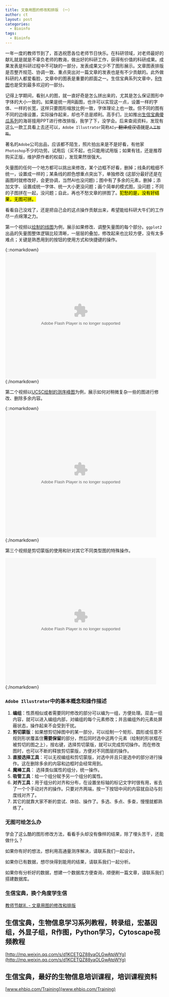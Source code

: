 ```yaml
---
title: 文章用图的修改和排版 （一）
author: ct
layout: post
categories:
  - Bioinfo
tags:
  - Bioinfo
---
```


一年一度的教师节到了，首选祝愿各位老师节日快乐。在科研领域，对老师最好的献礼就是就是不辜负老师的教诲，做出好的科研工作，获得有价值的科研成果。成果发表是科研过程中不可缺的一部分，发表成果又少不了图形展示。文章图表排版是否整齐规范、协调一致、重点突出对一篇文章的发表也是有不少贡献的。此外做科研的人都爱看脸，文章中的图表是重要的颜面之一。生信宝典系列文章中，[R作图](http://mp.weixin.qq.com/s/zUS5dSa6cAQqR48XVJrt-g)也是受到最多欢迎的一部分。

记得上学期间，看别人的图，就一直好奇是怎么拼出来的，尤其是怎么保证图形中字体的大小一致的。如果是统一用R画图，也许可以实现这一点，设置一样的字体、一样的长宽，这样只要图形缩放比例一致，字体理论上也一致。但不同的图有不同的边缘设置，实际操作起来，却也不总是顺利。高手们，比如推出[生信宝典傻瓜系列](http://mp.weixin.qq.com/s/LPWaxbKuS-XlvzkSE-MupQ)的海哥擅用PPT进行修改排版，我学了下，没学会。后来查阅资料，发现有这么一款工具看上去还可以，`Adobe Illustrator`简称`AI`~~，翻译成汉语就是`人工智能`~~。

著名的`Adobe`公司出品，应该都不陌生，照片拍出来是不是好看，有他家`Photoshop`不少的功劳。试用后（买不起，也只能用试用版；如果有钱，还是推荐购买正版，维护原作者的权益），发现果然很强大。

矢量图的任何一个地方都可以挑出来修改，某个边框不好看，删掉；线条的粗细不统一，设置成一样的；某条线的颜色想重点突出下，单独修改 (这部分最好还是在画图时就修改好，会更协调，当然AI也没问题)；图中有了多余的元素，删掉；添加文字、设置成统一字体、统一大小更没问题；画个简单的模式图，没问题；不同的子图拼在一起，没问题；自此，再也不愁文章的拼图了。<mark>犯愁的是，没有好结果，无图可拼。</mark>

看看自己没戏了，还是把自己会的这点操作贡献出来，希望能给科研大牛们的工作尽一点绵薄之力。

第一个视频以[绘制的线图](http://mp.weixin.qq.com/s/D0b1gBoho5bnuDdsBRpA4g)为例，展示如果修改、调整矢量图的每个部分。`ggplot2`出品的矢量图整体逻辑比较清晰，一层层的叠加，修改起来也比较方便，没有太多难点；关键是熟悉用到的按钮的使用方式和快捷键的操作。

{::nomarkdown}
<embed src="https://imgcache.qq.com/tencentvideo_v1/playerv3/TPout.swf?max_age=86400&v=20161117&vid=m0548j1ufql&auto=0" allowFullScreen="true" quality="high" width="480" height="400" align="middle" allowScriptAccess="always" type="application/x-shockwave-flash"></embed>
{:/nomarkdown}

第二个视频以[UCSC绘制的测序峰图](http://mp.weixin.qq.com/s/b7Cppdm-vMTgZfFVC3Q1lQ)为例，展示如何对稍微复杂一些的图进行修改、删除多余内容。

{::nomarkdown}
<embed src="https://imgcache.qq.com/tencentvideo_v1/playerv3/TPout.swf?max_age=86400&v=20161117&vid=z0548i168ie&auto=0" allowFullScreen="true" quality="high" width="480" height="400" align="middle" allowScriptAccess="always" type="application/x-shockwave-flash"></embed>
{:/nomarkdown}


第三个视频是剪切蒙版的使用和针对其它不同类型图的特殊操作。

<embed src="https://imgcache.qq.com/tencentvideo_v1/playerv3/TPout.swf?max_age=86400&v=20161117&vid=e0548h4prm2&auto=0" allowFullScreen="true" quality="high" width="480" height="400" align="middle" allowScriptAccess="always" type="application/x-shockwave-flash"></embed>
{:/nomarkdown}


### `Adobe Illustrator`中的基本概念和操作描述

1. **编组**：性质相似或者需要同时修改的部分可以编为一组，方便处理。双击一组内容，就可以进入编组内部，对编组的每个元素修改；并且编组外的元素处屏蔽状态，操作起来不会受到干扰。
2. **剪切蒙版**：如果想剪切掉图中的某一部分，可以绘制一个矩形、圆形或任意不规则形状覆盖住**需要保留**的部分，然后同时选中这两个元素（绘制的形状框在被剪切的图之上），按右键，选择剪切蒙版，就可以完成剪切操作。而在修改图时，也可以不断的释放剪切蒙版，方便对不同图层的操作。
3. **直接选择工具**：可以无视编组和剪切蒙版，对选中并且只是选中的部分进行操作。这在删除多余的内容和边框时会经常用到。
4. **魔棒工具**： 选择类似属性的组分，统一操作。
5. **吸管工具**：给一个组分赋予另一个组分的属性。
6. **对齐工具**：用于组分的对齐和分布，在设置坐标轴的标记文字时很有用，省去了一个个手动对齐的操作。只要对齐两端，按一下按钮中间的内容就自动与刻度线对齐了。
7. 其它的就靠大家不断的尝试、体验、操作了。多选、多点、多查，慢慢就都熟练了。

### 无图可绘怎么办

学会了这么酷的图形修改方法，看看手头却没有像样的结果，除了埋头苦干，还能做什么？

如果你有好的想法，想利用高通量测序解决，请联系我们一起设计。

如果你已有数据，想尽快得到能用的结果，请联系我们一起分析。

如果你有分析好的数据，想建一个数据库方便查询，顺便刷一篇文章，请联系我们搭建数据库。


### 生信宝典，换个角度学生信

[教师节献礼 - 文章用图的修改和排版](http://mp.weixin.qq.com/s?__biz=MzI5MTcwNjA4NQ==&mid=2247484434&idx=1&sn=88b56a24270bd8ee34714f58bc0baa2c&chksm=ec0dc198db7a488e8818b5560a5547a4e574e2d16967953398acd3f38d90723bcbd713e0cbcc#rd)



## 生信宝典，生物信息学习系列教程，转录组，宏基因组，外显子组，R作图，Python学习，Cytoscape视频教程

[http://mp.weixin.qq.com/s/d1KCETQZ88yaOLGwAtpWYg](http://mp.weixin.qq.com/s/d1KCETQZ88yaOLGwAtpWYg)

## 生信宝典，最好的生物信息培训课程，培训课程资料

[www.ehbio.com/Training](www.ehbio.com/Training)

